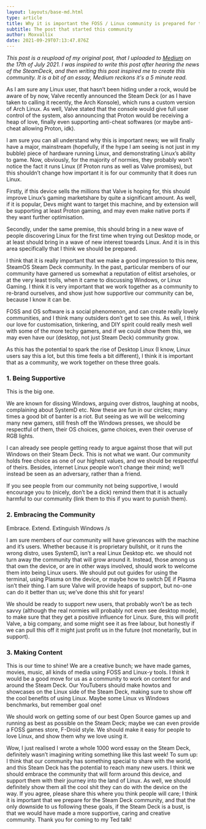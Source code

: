 ```yaml
---
layout: layouts/base-md.html
type: article
title: Why it is important the FOSS / Linux community is prepared for the Steam Deck
subtitle: The post that started this community
author: Moxvallix
date: 2021-09-29T07:13:47.876Z
---
```

_This post is a reupload of my original post, that I uploaded to [Medium](https://medium.com/@moxvallix/why-it-is-important-the-foss-linux-community-is-prepared-for-the-steam-deck-b79bb961a0d4) on the 17th of July 2021. I was inspired to write this post after hearing the news of the SteamDeck, and then writing this post inspired me to create this community. It is a bit of an essay, Medium reckons it's a 5 minute read._

As I am sure any Linux user, that hasn’t been hiding under a rock, would be aware of by now, Valve recently announced the Steam Deck (or as I have taken to calling it recently, the Arch Konsole), which runs a custom version of Arch Linux. As well, Valve stated that the console would give full user control of the system, also announcing that Proton would be receiving a heap of love, finally even supporting anti-cheat softwares (or maybe anti-cheat allowing Proton, idk).

I am sure you can all understand why this is important news; we will finally have a major, mainstream (hopefully, if the hype I am seeing is not just in my bubble) piece of hardware running Linux, and demonstrating Linux’s ability to game. Now, obviously, for the majority of normies, they probably won’t notice the fact it runs Linux (if Proton runs as well as Valve promises), but this shouldn’t change how important it is for our community that it does run Linux.

Firstly, if this device sells the millions that Valve is hoping for, this should improve Linux’s gaming marketshare by quite a significant amount. As well, if it is popular, Devs might want to target this machine, and by extension will be supporting at least Proton gaming, and may even make native ports if they want further optimisation.

Secondly, under the same premise, this should bring in a new wave of people discovering Linux for the first time when trying out Desktop mode, or at least should bring in a wave of new interest towards Linux. And it is in this area specifically that I think we should be prepared.

I think that it is really important that we make a good impression to this new, SteamOS Steam Deck community. In the past, particular members of our community have garnered us somewhat a reputation of elitist arseholes, or at the very least trolls, when it came to discussing Windows, or Linux Gaming. I think it is very important that we work together as a community to re-brand ourselves, and show just how supportive our community can be, because I know it can be.

FOSS and OS software is a social phenomenon, and can create really lovely communities, and I think many outsiders don’t get to see this. As well, I think our love for customisation, tinkering, and DIY spirit could really mesh well with some of the more techy gamers, and if we could show them this, we may even have our (desktop, not just Steam Deck) community grow.

As this has the potential to spark the rise of Desktop Linux (I know, Linux users say this a lot, but this time feels a bit different), I think it is important that as a community, we work together on these three goals.

### 1. Being Supportive

This is the big one.

We are known for dissing Windows, arguing over distros, laughing at noobs, complaining about SystemD etc. Now these are fun in our circles; many times a good bit of banter is a riot. But seeing as we will be welcoming many new gamers, still fresh off the Windows presses, we should be respectful of them, their OS choices, game choices, even their overuse of RGB lights.

I can already see people getting ready to argue against those that will put Windows on their Steam Deck. This is not what we want. Our community holds free choice as one of our highest values, and we should be respectful of theirs. Besides, internet Linux people won’t change their mind; we’ll instead be seen as an adversary, rather than a friend.

If you see people from our community not being supportive, I would encourage you to (nicely, don’t be a dick) remind them that it is actually harmful to our community (link them to this if you want to punish them).

### 2. Embracing the Community

Embrace. Extend. Extinguish Windows /s

I am sure members of our community will have grievances with the machine and it’s users. Whether because it is proprietary bullshit, or it runs the wrong distro, uses SystemD, isn’t a real Linux Desktop etc. we should not turn away the community that will grow around it. Instead, those among us that own the device, or are in other ways involved, should work to welcome them into being Linux users. We should put out guides for using the terminal, using Plasma on the device, or maybe how to switch DE if Plasma isn’t their thing. I am sure Valve will provide heaps of support, but no-one can do it better than us; we’ve done this shit for years!

We should be ready to support new users, that probably won’t be as tech savvy (although the real normies will probably not even see desktop mode), to make sure that they get a positive influence for Linux. Sure, this will profit Valve, a big company, and some might see it as free labour, but honestly if we can pull this off it might just profit us in the future (not monetarily, but in support).

### 3. Making Content

This is our time to shine! We are a creative bunch; we have made games, movies, music, all kinds of media using FOSS and Linux-y tools. I think it would be a good move for us as a community to work on content for and around the Steam Deck. Our YouTubers should make howtos and showcases on the Linux side of the Steam Deck, making sure to show off the cool benefits of using Linux. Maybe some Linux vs Windows benchmarks, but remember goal one!

We should work on getting some of our best Open Source games up and running as best as possible on the Steam Deck; maybe we can even provide a FOSS games store, F-Droid style. We should make it easy for people to love Linux, and show them why we love using it.

Wow, I just realised I wrote a whole 1000 word essay on the Steam Deck, definitely wasn’t imagining writing something like this last week! To sum up: I think that our community has something special to share with the world, and this Steam Deck has the potential to reach many new users. I think we should embrace the community that will form around this device, and support them with their journey into the land of Linux. As well, we should definitely show them all the cool shit they can do with the device on the way. If you agree, please share this where you think people will care; I think it is important that we prepare for the Steam Deck community, and that the only downside to us following these goals, if the Steam Deck is a bust, is that we would have made a more supportive, caring and creative community. Thank you for coming to my Ted talk!